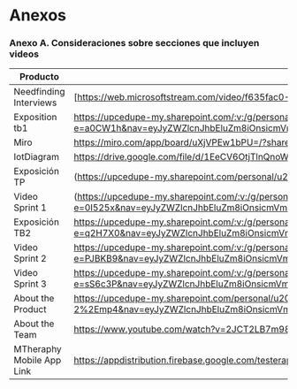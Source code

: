 # Anexos
### Anexo A. Consideraciones sobre secciones que incluyen videos
| Producto               | URL                                                  |
|------------------------|------------------------------------------------------|
| Needfinding Interviews | [https://web.microsoftstream.com/video/f635fac0-8e57-4fd1-8299-3893114161ff](https://web.microsoftstream.com/video/f635fac0-8e57-4fd1-8299-3893114161ff) |
| Exposition tb1 | https://upcedupe-my.sharepoint.com/:v:/g/personal/u202020239_upc_edu_pe/ESdlz0atWoNAnYshZkjBt1UB2Og_azGUsvL_o_p3noQ5oA?e=a0CW1h&nav=eyJyZWZlcnJhbEluZm8iOnsicmVmZXJyYWxBcHAiOiJTdHJlYW1XZWJBcHAiLCJyZWZlcnJhbFZpZXciOiJTaGFyZURpYWxvZyIsInJlZmVycmFsQXBwUGxhdGZvcm0iOiJXZWIiLCJyZWZlcnJhbE1vZGUiOiJ2aWV3In19 |
| Miro | https://miro.com/app/board/uXjVPEw1bPU=/?share_link_id=841591691172 |
| IotDiagram | https://drive.google.com/file/d/1EeCV6OtjTlnQnoWPeRG80lqOaa1xitVW/view?usp=sharing |
| Exposición TP | (https://upcedupe-my.sharepoint.com/personal/u202020239_upc_edu_pe/_layouts/15/stream.aspx?id=%2Fpersonal%2Fu202020239%5Fupc%5Fedu%5Fpe%2FDocuments%2Fupc%2Dpre%2D202302%2Dsi572%2DSW71%2DIoTheraphy%2Dexpo%2Dtb1%2Emp4&ga=1) |
| Video Sprint 1| (https://upcedupe-my.sharepoint.com/:v:/g/personal/u202020341_upc_edu_pe/ERLUTNLJq8FOoLYB8qjQTQUBaU-Nq5QGDWktjQFh8R8oqw?e=0I525x&nav=eyJyZWZlcnJhbEluZm8iOnsicmVmZXJyYWxBcHAiOiJTdHJlYW1XZWJBcHAiLCJyZWZlcnJhbFZpZXciOiJTaGFyZURpYWxvZyIsInJlZmVycmFsQXBwUGxhdGZvcm0iOiJXZWIiLCJyZWZlcnJhbE1vZGUiOiJ2aWV3In19) |
| Exposición TB2|  https://upcedupe-my.sharepoint.com/:v:/g/personal/u202020239_upc_edu_pe/EbSlfOt3DHRDo2NeUanaxQABb8Clt8DOLtRA1m7SsYHrGQ?e=q2H7X0&nav=eyJyZWZlcnJhbEluZm8iOnsicmVmZXJyYWxBcHAiOiJTdHJlYW1XZWJBcHAiLCJyZWZlcnJhbFZpZXciOiJTaGFyZURpYWxvZyIsInJlZmVycmFsQXBwUGxhdGZvcm0iOiJXZWIiLCJyZWZlcnJhbE1vZGUiOiJ2aWV3In19 |
| Video Sprint 2|  https://upcedupe-my.sharepoint.com/:v:/g/personal/u20201e705_upc_edu_pe/EWJKf9eQ6y5NnWfwas095EkBkBM6k4GdFNaPkPGetlRkVw?e=PJBKB9&nav=eyJyZWZlcnJhbEluZm8iOnsicmVmZXJyYWxBcHAiOiJTdHJlYW1XZWJBcHAiLCJyZWZlcnJhbFZpZXciOiJTaGFyZURpYWxvZyIsInJlZmVycmFsQXBwUGxhdGZvcm0iOiJXZWIiLCJyZWZlcnJhbE1vZGUiOiJ2aWV3In19 |
| Video Sprint 3|  https://upcedupe-my.sharepoint.com/:v:/g/personal/u20201e705_upc_edu_pe/EaIxmctEFspBlv8CAinjAXQBovrI-cZMsvNQLaPt5YbX8w?e=sS6c3P&nav=eyJyZWZlcnJhbEluZm8iOnsicmVmZXJyYWxBcHAiOiJTdHJlYW1XZWJBcHAiLCJyZWZlcnJhbFZpZXciOiJTaGFyZURpYWxvZy1MaW5rIiwicmVmZXJyYWxBcHBQbGF0Zm9ybSI6IldlYiIsInJlZmVycmFsTW9kZSI6InZpZXcifX0%3D |
| About the Product |  https://upcedupe-my.sharepoint.com/personal/u202020239_upc_edu_pe/_layouts/15/stream.aspx?id=%2Fpersonal%2Fu202020239_upc_edu_pe%2FDocuments%2Fupc-pre-202302-si572-sw71-Digitalholics-about-the-product-sprint-2%2Emp4&nav=eyJyZWZlcnJhbEluZm8iOnsicmVmZXJyYWxBcHAiOiJTdHJlYW1XZWJBcHAiLCJyZWZlcnJhbFZpZXciOiJTaGFyZURpYWxvZy1MaW5rIiwicmVmZXJyYWxBcHBQbGF0Zm9ybSI6IldlYiIsInJlZmVycmFsTW9kZSI6InZpZXcifX0&ga=1&referrer=StreamWebApp%2EWeb&referrerScenario=AddressBarCopied%2Eview |
| About the Team|  https://www.youtube.com/watch?v=2JCT2LB7m98&ab_channel=Traya |
| MTheraphy Mobile App Link| https://appdistribution.firebase.google.com/testerapps/1:994229341685:android:a0c6445ed4ce930614e4bc/releases/70nbfhd2ha4i0?utm_source=firebase-console |
